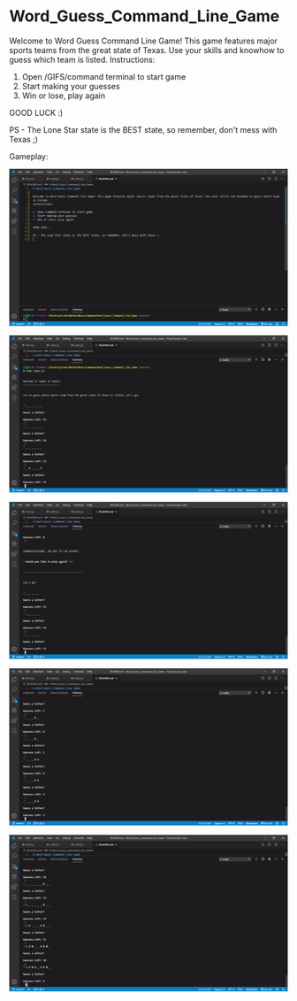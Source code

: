 # Word_Guess_Command_Line_Game

Welcome to Word Guess Command Line Game! This game features major sports teams from the great state of Texas. Use your skills and knowhow to guess which team is listed. 
Instructions:

1. Open /GIFS/command terminal to start game
2. Start making your guesses 
3. Win or lose, play again 

GOOD LUCK :)

PS - The Lone Star state is the BEST state, so remember, don't mess with Texas ;)

Gameplay:

![](/GIFS/CommandGuess.gif)


![](/GIFS/CommandGuess1.gif)


![](/GIFS/CommandGuess2.gif)


![](/GIFS/CommandGuess3.gif)


![](/GIFS/CommandGuess4.gif)



